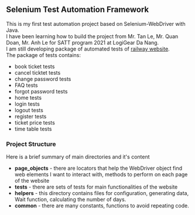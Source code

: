 ## Selenium Test Automation Framework <br/>
This is my first test automation project based on Selenium-WebDriver with Java.<br/>
I have been learning how to build the project from Mr. Tan Le, Mr. Quan Doan, Mr. Anh Le for SATT program 2021 at LogiGear Da Nang.<br/>
I am still developing package of automated tests of [railway website](http://www.railway2.somee.com/Page/HomePage.cshtml).<br/>
The package of tests contains:<br/>
* book ticket tests
* cancel ticktet tests
* change password tests
* FAQ tests
* forgot password tests
* home tests 
* login tests
* logout tests
* register tests
* ticket price tests
* time table tests<br/>
### Project Structure<br/>
Here is a brief summary of main directories and it's content<br/>
* **page_objects** - there are locators that help the WebDriver object find web elements I want to interact with, methods to perform on each page of the website
* **tests** - there are sets of tests for main functionalities of the website
* **helpers** - this directory contains files for configuration, generating data, Wait function, calculating the number of days.
* **common** - there are many constants, functions to avoid repeating code. 
